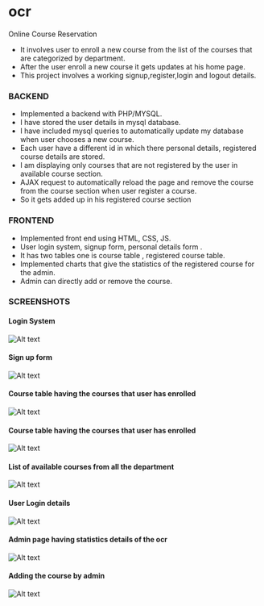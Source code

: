 # ocr
Online Course Reservation

- It involves user to enroll a new course from the list of the courses that are categorized by department.
- After the user enroll a new course it gets updates at his home page.
- This project involves a working signup,register,login and logout details.

### BACKEND


* Implemented a backend with PHP/MYSQL.
* I have stored the user details in mysql database.
* I have included mysql queries to automatically update my database when user chooses a new course.
* Each user have a different id in which there personal details, registered course details are stored.
* I am displaying only courses that are not  registered by the user in available course section.
* AJAX request to automatically reload the page and remove the course from the course section when user register a course.
* So it gets added up in his registered course section


### FRONTEND

* Implemented front end using HTML, CSS, JS.
* User login system, signup form, personal details form .
* It has two tables one is course table , registered course table.
* Implemented charts that give the statistics of the registered course for the admin.
* Admin can directly add or remove the course.



### SCREENSHOTS

#### Login System

![Alt text](https://cdn.rawgit.com/dineshsonachalam/ocr/5f2ef082/screenshots/1.png "Optional Title")

#### Sign up form

![Alt text](https://cdn.rawgit.com/dineshsonachalam/ocr/5f2ef082/screenshots/2.png "Optional Title")

#### Course table having the courses that user has enrolled

![Alt text](https://cdn.rawgit.com/dineshsonachalam/ocr/5f2ef082/screenshots/3.png "Optional Title")

#### Course table having the courses that user has enrolled

![Alt text](https://cdn.rawgit.com/dineshsonachalam/ocr/5f2ef082/screenshots/3.png "Optional Title")

#### List of available courses from all the department

![Alt text](https://cdn.rawgit.com/dineshsonachalam/ocr/5f2ef082/screenshots/4.png "Optional Title")

#### User Login details

![Alt text](https://cdn.rawgit.com/dineshsonachalam/ocr/5f2ef082/screenshots/5.png "Optional Title")
#### Admin page having statistics details of the ocr

![Alt text](https://cdn.rawgit.com/dineshsonachalam/ocr/5f2ef082/screenshots/6.png "Optional Title")


#### Adding the course by admin

![Alt text](https://cdn.rawgit.com/dineshsonachalam/ocr/5f2ef082/screenshots/7.png "Optional Title")
